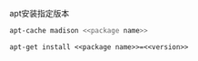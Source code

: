 
apt安装指定版本

```sh
apt-cache madison <<package name>>
```

```
apt-get install <<package name>>=<<version>>
```






































































































